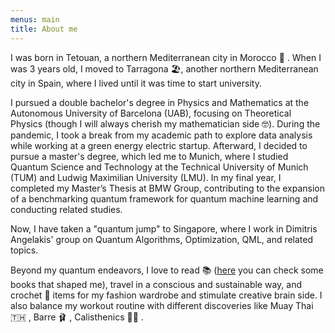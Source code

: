 ```yaml
---
menus: main
title: About me
---
```


I was born in Tetouan, a northern Mediterranean city in Morocco 🪬 . When I was 3 years old, I moved to Tarragona 🏖️, another northern Mediterranean city in Spain, where I lived until it was time to start university.

I pursued a double bachelor's degree in Physics and Mathematics at the Autonomous University of Barcelona (UAB), focusing on Theoretical Physics (though I will always cherish my mathematician side 🤓). During the pandemic, I took a break from my academic path to explore data analysis while working at a green energy electric startup. Afterward, I decided to pursue a master's degree, which led me to Munich, where I studied Quantum Science and Technology at the Technical University of Munich (TUM) and Ludwig Maximilian University (LMU). In my final year, I completed my Master’s Thesis at BMW Group, contributing to the expansion of a benchmarking quantum framework for quantum machine learning and conducting related studies.

Now, I have taken a "quantum jump" to Singapore, where I work in Dimitris Angelakis' group on Quantum Algorithms, Optimization, QML, and related topics.

Beyond my quantum endeavors, I love to read  📚 ([here](https://www.goodreads.com/list/show/203651.Curated_list_od_books_that_shaped_me) you can check some books that shaped me), travel in a conscious and sustainable way, and crochet 🧶  items for my fashion wardrobe and stimulate creative brain side. I also balance my workout routine with different discoveries like Muay Thai 🇹🇭 , Barre  🩰 , Calisthenics  🤸‍♀️ .






